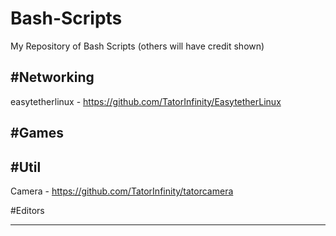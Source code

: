# Bash-Scripts
My Repository of Bash Scripts (others will have credit shown)


#Networking
------------
easytetherlinux - https://github.com/TatorInfinity/EasytetherLinux





#Games
------------



#Util
------------
Camera - https://github.com/TatorInfinity/tatorcamera

#Editors

-------------
